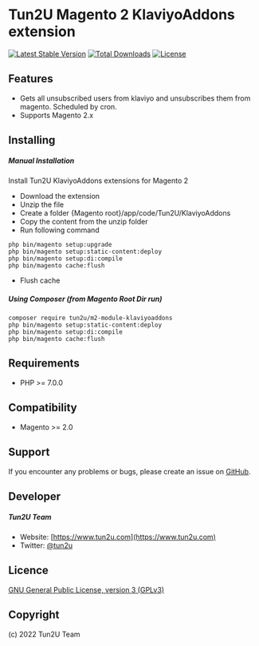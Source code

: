 # Tun2U Magento 2 KlaviyoAddons extension

[![Latest Stable Version](https://poser.pugx.org/tun2u/m2-module-klaviyoaddons/v/stable)](https://packagist.org/packages/tun2u/m2-module-klaviyoaddons)
[![Total Downloads](https://poser.pugx.org/tun2u/m2-module-klaviyoaddons/downloads)](https://packagist.org/packages/tun2u/m2-module-klaviyoaddons)
[![License](https://poser.pugx.org/tun2u/m2-module-klaviyoaddons/license)](https://packagist.org/packages/tun2u/m2-module-klaviyoaddons)


## Features

* Gets all unsubscribed users from klaviyo and unsubscribes them from magento. Scheduled by cron.
* Supports Magento 2.x

## Installing

##### Manual Installation
Install Tun2U KlaviyoAddons extensions for Magento 2
 * Download the extension
 * Unzip the file
 * Create a folder {Magento root}/app/code/Tun2U/KlaviyoAddons
 * Copy the content from the unzip folder
 * Run following command
 ```
 php bin/magento setup:upgrade
 php bin/magento setup:static-content:deploy
 php bin/magento setup:di:compile
 php bin/magento cache:flush
 ```
 * Flush cache

##### Using Composer (from Magento Root Dir run)

```
composer require tun2u/m2-module-klaviyoaddons
php bin/magento setup:static-content:deploy
php bin/magento setup:di:compile
php bin/magento cache:flush
```

## Requirements

- PHP >= 7.0.0

## Compatibility

- Magento >= 2.0

## Support

If you encounter any problems or bugs, please create an issue on [GitHub](https://github.com/Tun2U/M2-Module-KlaviyoAddons/issues).

## Developer

##### Tun2U Team
* Website: [https://www.tun2u.com](https://www.tun2u.com)
* Twitter: [@tun2u](https://twitter.com/tun2u)

## Licence

[GNU General Public License, version 3 (GPLv3)](http://opensource.org/licenses/gpl-3.0)

## Copyright

(c) 2022 Tun2U Team
